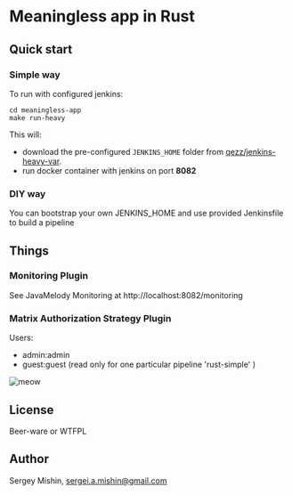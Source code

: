 # Meaningless app in Rust #

## Quick start ##

### Simple way ###

To run with configured jenkins:

```shell
cd meaningless-app
make run-heavy
```

This will:
* download the pre-configured `JENKINS_HOME` folder
  from [qezz/jenkins-heavy-var](https://github.com/qezz/jenkins-heavy-var.git).
* run docker container with jenkins on port **8082**

### DIY way ###

You can bootstrap your own JENKINS_HOME and use provided Jenkinsfile to build a pipeline

## Things ##

### Monitoring Plugin ###

See JavaMelody Monitoring at http://localhost:8082/monitoring

### Matrix Authorization Strategy Plugin ###

Users:
* admin:admin
* guest:guest (read only for one particular pipeline 'rust-simple' )

![meow](https://qezz.github.io/shared/jenkins-users.png "Privet")

## License ##

Beer-ware or WTFPL

## Author ##

Sergey Mishin, sergei.a.mishin@gmail.com
